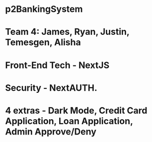 # p2BankingSystem

# Team 4: James, Ryan, Justin, Temesgen, Alisha

# Front-End Tech - NextJS


# Security - NextAUTH. 

# 4 extras - Dark Mode, Credit Card Application, Loan Application, Admin Approve/Deny
